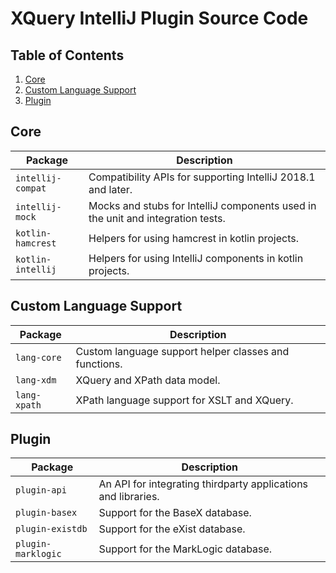 # XQuery IntelliJ Plugin Source Code

## Table of Contents
1. [Core](#core)
1. [Custom Language Support](#custom-language-support)
1. [Plugin](#plugin)

## Core
| Package           | Description |
|-------------------|-------------|
| `intellij-compat` | Compatibility APIs for supporting IntelliJ 2018.1 and later. |
| `intellij-mock`   | Mocks and stubs for IntelliJ components used in the unit and integration tests. |
| `kotlin-hamcrest` | Helpers for using hamcrest in kotlin projects. |
| `kotlin-intellij` | Helpers for using IntelliJ components in kotlin projects. |

## Custom Language Support
| Package           | Description |
|-------------------|-------------|
| `lang-core`       | Custom language support helper classes and functions. |
| `lang-xdm`        | XQuery and XPath data model. |
| `lang-xpath`      | XPath language support for XSLT and XQuery. |

## Plugin
| Package            | Description |
|--------------------|-------------|
| `plugin-api`       | An API for integrating thirdparty applications and libraries. |
| `plugin-basex`     | Support for the BaseX database. |
| `plugin-existdb`   | Support for the eXist database. |
| `plugin-marklogic` | Support for the MarkLogic database. |
